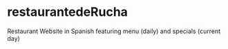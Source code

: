 # restaurantedeRucha
Restaurant Website in Spanish featuring menu (daily) and specials (current day)
